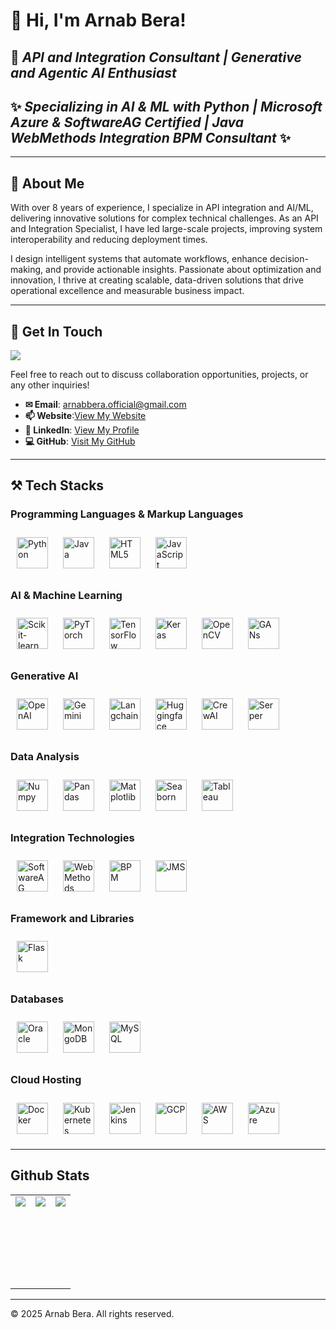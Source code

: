 # 👋 **Hi, I'm Arnab Bera!**
## 🎯 ***API and Integration Consultant | Generative and Agentic AI Enthusiast***
## ✨ ***Specializing in AI & ML with Python | Microsoft Azure & SoftwareAG Certified | Java WebMethods Integration BPM Consultant*** ✨


---


## 🚀 About Me

With over 8 years of experience, I specialize in API integration and AI/ML, delivering innovative solutions for complex technical challenges. As an API and Integration Specialist, I have led large-scale projects, improving system interoperability and reducing deployment times.

I design intelligent systems that automate workflows, enhance decision-making, and provide actionable insights. Passionate about optimization and innovation, I thrive at creating scalable, data-driven solutions that drive operational excellence and measurable business impact.


---


## 📢 Get In Touch

![](https://komarev.com/ghpvc/?username=arnabberawork&color=red)

Feel free to reach out to discuss collaboration opportunities, projects, or any other inquiries!

- **✉ Email**: [arnabbera.official@gmail.com](mailto:arnabbera.official@gmail.com)  
- **📫 Website**:[View My Website](https://arnabberawork.github.io/portfolio/)
- **👤 LinkedIn**: [View My Profile](https://www.linkedin.com/in/arnabberawork)  
- **💻 GitHub**: [Visit My GitHub](https://github.com/arnabberawork)

---


## ⚒️ Tech Stacks

### Programming Languages & Markup Languages
<div align="left">
<a href="https://www.python.org/" target="_blank"><img style="margin: 10px" src="https://profilinator.rishav.dev/skills-assets/python-original.svg" alt="Python" height="50" /></a>
<a href="https://www.java.com/" target="_blank"><img style="margin: 10px" src="https://profilinator.rishav.dev/skills-assets/java-original-wordmark.svg" alt="Java" height="50" /></a>
<a href="https://en.wikipedia.org/wiki/HTML5" target="_blank"><img style="margin: 10px" src="https://profilinator.rishav.dev/skills-assets/html5-original-wordmark.svg" alt="HTML5" height="50" /></a>
<a href="https://www.javascript.com/" target="_blank"><img style="margin: 10px" src="https://profilinator.rishav.dev/skills-assets/javascript-original.svg" alt="JavaScript" height="50" /></a>
</div>

### AI & Machine Learning
<div align="left">
<a href="https://scikit-learn.org/" target="_blank"><img style="margin: 10px" src="https://profilinator.rishav.dev/skills-assets/scikit-learn-logo.svg" alt="Scikit-learn" height="50" /></a>
<a href="https://pytorch.org/" target="_blank"><img style="margin: 10px" src="https://profilinator.rishav.dev/skills-assets/pytorch-icon.svg" alt="PyTorch" height="50" /></a>
<a href="https://www.tensorflow.org/" target="_blank"><img style="margin: 10px" src="https://profilinator.rishav.dev/skills-assets/tensorflow-icon.svg" alt="TensorFlow" height="50" /></a>
<a href="https://keras.io/" target="_blank"><img style="margin: 10px" src="https://profilinator.rishav.dev/skills-assets/keras.png" alt="Keras" height="50" /></a>
<a href="https://opencv.org/" target="_blank"><img style="margin: 10px" src="https://profilinator.rishav.dev/skills-assets/opencv-icon.svg" alt="OpenCV" height="50" /></a>
<a href="https://en.wikipedia.org/wiki/Generative_adversarial_network" target="_blank"><img style="margin: 10px" src="https://upload.wikimedia.org/wikipedia/commons/thumb/2/29/Generative_adversarial_network_diagram.svg/1200px-Generative_adversarial_network_diagram.svg.png" alt="GANs" height="50" /></a>
</div>

### Generative AI
<div align="left">
<a href="https://openai.com/" target="_blank"><img style="margin: 10px" src="https://upload.wikimedia.org/wikipedia/commons/4/4d/OpenAI_Logo.svg" alt="OpenAI" height="50" /></a>
<a href="https://deepmind.com/research/publications/gemini" target="_blank"><img style="margin: 10px" src="https://deepmind.com/images/deepmind_logo_dark.svg" alt="Gemini" height="50" /></a>
<a href="https://python.langchain.com/en/latest/" target="_blank"><img style="margin: 10px" src="https://python.langchain.com/en/latest/_static/langchain-logo.svg" alt="Langchain" height="50" /></a>
<a href="https://huggingface.co/" target="_blank"><img style="margin: 10px" src="https://huggingface.co/front/assets/huggingface_logo-noborder.svg" alt="Huggingface" height="50" /></a>
<a href="https://crewai.com/" target="_blank"><img style="margin: 10px" src="https://crewai.com/images/crewai-logo.svg" alt="CrewAI" height="50" /></a>
<a href="https://serper.dev/" target="_blank"><img style="margin: 10px" src="https://serper.dev/images/serper-logo.svg" alt="Serper" height="50" /></a>
</div>

### Data Analysis
<div align="left">
<a href="https://numpy.org/" target="_blank"><img style="margin: 10px" src="https://numpy.org/images/logo.svg" alt="Numpy" height="50" /></a>
<a href="https://pandas.pydata.org/" target="_blank"><img style="margin: 10px" src="https://pandas.pydata.org/static/img/pandas.svg" alt="Pandas" height="50" /></a>
<a href="https://matplotlib.org/" target="_blank"><img style="margin: 10px" src="https://matplotlib.org/_static/images/logo2.svg" alt="Matplotlib" height="50" /></a>
<a href="https://seaborn.pydata.org/" target="_blank"><img style="margin: 10px" src="https://seaborn.pydata.org/_static/logo-wide-lightbg.svg" alt="Seaborn" height="50" /></a>
<a href="https://www.tableau.com/" target="_blank"><img style="margin: 10px" src="https://www.tableau.com/sites/default/files/pages/tableau_logo_stacked_rgb_principal_standard.svg" alt="Tableau" height="50" /></a>
</div>

### Integration Technologies
<div align="left">
<a href="https://www.softwareag.com/" target="_blank"><img style="margin: 10px" src="https://www.softwareag.com/etc/clientlibs/foundation/clientlibs/resources/images/logo.svg" alt="SoftwareAG" height="50" /></a>
<a href="https://www.softwareag.com/us/products/webmethods.html" target="_blank"><img style="margin: 10px" src="https://www.softwareag.com/etc/clientlibs/foundation/clientlibs/resources/images/webmethods-logo.svg" alt="WebMethods" height="50" /></a>
<a href="https://www.camunda.com/bpmn/" target="_blank"><img style="margin: 10px" src="https://camunda.com/wp-content/uploads/2020/07/bpmn-logo.svg" alt="BPM" height="50" /></a>
<a href="https://www.ibm.com/topics/jms" target="_blank"><img style="margin: 10px" src="https://www.ibm.com/brand/experience-guides/design/bx--brand-expression/bx--logos-and-icons/bx--ibm-logo.svg" alt="JMS" height="50" /></a>
</div>

### Framework and Libraries
<div align="left">
<a href="https://flask.palletsprojects.com/" target="_blank"><img style="margin: 10px" src="https://flask.palletsprojects.com/en/2.0.x/_images/flask-logo.svg" alt="Flask" height="50" /></a>
</div>

### Databases
<div align="left">
<a href="https://www.oracle.com/database/" target="_blank"><img style="margin: 10px" src="https://www.oracle.com/a/ocom/img/oracle-logo.svg" alt="Oracle" height="50" /></a>
<a href="https://www.mongodb.com/" target="_blank"><img style="margin: 10px" src="https://webimages.mongodb.com/_com_assets/cms/kuyjf3vea2hg34taa-horizontal_default_slate_blue.svg?auto=format%252Ccompress" alt="MongoDB" height="50" /></a>
<a href="https://www.mysql.com/" target="_blank"><img style="margin: 10px" src="https://www.mysql.com/common/logos/logo-mysql-170x115.png" alt="MySQL" height="50" /></a>

### Cloud Hosting


<a href="https://www.docker.com/" target="_blank"><img style="margin: 10px" src="https://www.docker.com/wp-content/uploads/2022/03/vertical-logo-monochromatic.png" alt="Docker" height="50" /></a>
<a href="https://kubernetes.io/" target="_blank"><img style="margin: 10px" src="https://kubernetes.io/images/favicon.svg" alt="Kubernetes" height="50" /></a>
<a href="https://www.jenkins.io/" target="_blank"><img style="margin: 10px" src="https://www.jenkins.io/images/logos/jenkins/jenkins.svg" alt="Jenkins" height="50" /></a>
<a href="https://cloud.google.com/" target="_blank"><img style="margin: 10px" src="https://cloud.google.com/images/social-icon-google-cloud-1200-630.png" alt="GCP" height="50" /></a>
<a href="https://aws.amazon.com/" target="_blank"><img style="margin: 10px" src="https://a0.awsstatic.com/libra-css/images/logos/aws_logo_smile_1200x630.png" alt="AWS" height="50" /></a>
<a href="https://azure.microsoft.com/en-in/" target="_blank"><img style="margin: 10px" src="https://azurecomcdn.azureedge.net/cvt-1d96462c8c3f1b5e3c9b992ceb1793d5a45a9b0ff5e46b7790d8fb02bf0f9871/images/page/frontpage/index/hero/azure-logo.svg" alt="Azure" height="50" /></a>
</div>


</td><td valign="top" width="33%">


<!--
![C](https://img.shields.io/badge/c-%2300599C.svg?style=for-the-badge&logo=c&logoColor=white)
![C++](https://img.shields.io/badge/c++-%2300599C.svg?style=for-the-badge&logo=c%2B%2B&logoColor=white)
![C#](https://img.shields.io/badge/c%23-%23239120.svg?style=for-the-badge&logo=c-sharp&logoColor=white)
![Dart](https://img.shields.io/badge/dart-%230175C2.svg?style=for-the-badge&logo=dart&logoColor=white)
![HTML5](https://img.shields.io/badge/html5-%23E34F26.svg?style=for-the-badge&logo=html5&logoColor=white)
![Java](https://img.shields.io/badge/java-%23ED8B00.svg?style=for-the-badge&logo=java&logoColor=white)
![JavaScript](https://img.shields.io/badge/javascript-%23323330.svg?style=for-the-badge&logo=javascript&logoColor=%23F7DF1E)
![Python](https://img.shields.io/badge/python-3670A0?style=for-the-badge&logo=python&logoColor=ffdd54)
![TypeScript](https://img.shields.io/badge/typescript-%23007ACC.svg?style=for-the-badge&logo=typescript&logoColor=white)
![CSS3](https://img.shields.io/badge/css3-%231572B6.svg?style=for-the-badge&logo=css3&logoColor=white)

### Frameworks & Libraries
![Flutter](https://img.shields.io/badge/Flutter-%2302569B.svg?style=for-the-badge&logo=Flutter&logoColor=white)
![Bootstrap](https://img.shields.io/badge/bootstrap-%23563D7C.svg?style=for-the-badge&logo=bootstrap&logoColor=white)
![Express.js](https://img.shields.io/badge/express.js-%23404d59.svg?style=for-the-badge&logo=express&logoColor=%2361DAFB)
![Django](https://img.shields.io/badge/django-%23092E20.svg?style=for-the-badge&logo=django&logoColor=white)
![jQuery](https://img.shields.io/badge/jquery-%230769AD.svg?style=for-the-badge&logo=jquery&logoColor=white)
![NPM](https://img.shields.io/badge/NPM-%23000000.svg?style=for-the-badge&logo=npm&logoColor=white)
![NodeJS](https://img.shields.io/badge/node.js-6DA55F?style=for-the-badge&logo=node.js&logoColor=white)
![WordPress](https://img.shields.io/badge/WordPress-%23117AC9.svg?style=for-the-badge&logo=WordPress&logoColor=white)

### Databases & Cloud Hosting

![Heroku](https://img.shields.io/badge/heroku-%23430098.svg?style=for-the-badge&logo=heroku&logoColor=white)
![Firebase](https://img.shields.io/badge/firebase-%23039BE5.svg?style=for-the-badge&logo=firebase)
![Google Cloud](https://img.shields.io/badge/GoogleCloud-%234285F4.svg?style=for-the-badge&logo=google-cloud&logoColor=white)
![Render](https://img.shields.io/badge/Render-%46E3B7.svg?style=for-the-badge&logo=render&logoColor=white)
![MongoDB](https://img.shields.io/badge/MongoDB-%234ea94b.svg?style=for-the-badge&logo=mongodb&logoColor=white)
![MySQL](https://img.shields.io/badge/mysql-%2300f.svg?style=for-the-badge&logo=mysql&logoColor=white)
![SQLite](https://img.shields.io/badge/sqlite-%2307405e.svg?style=for-the-badge&logo=sqlite&logoColor=white)

### Softwares & tools
![Adobe](https://img.shields.io/badge/adobe-%23FF0000.svg?style=for-the-badge&logo=adobe&logoColor=white)
![Figma](https://img.shields.io/badge/figma-%23F24E1E.svg?style=for-the-badge&logo=figma&logoColor=white)
![Git](https://img.shields.io/badge/git-%23F05033.svg?style=for-the-badge&logo=git&logoColor=white)
![Android Studio](https://img.shields.io/badge/Android%20Studio-3DDC84.svg?style=for-the-badge&logo=android-studio&logoColor=white)
![Android](https://img.shields.io/badge/Android-3DDC84?style=for-the-badge&logo=android&logoColor=white)
![IntelliJ IDEA](https://img.shields.io/badge/IntelliJIDEA-000000.svg?style=for-the-badge&logo=intellij-idea&logoColor=white)
![Jupyter Notebook](https://img.shields.io/badge/jupyter-%23FA0F00.svg?style=for-the-badge&logo=jupyter&logoColor=white)
![Notepad++](https://img.shields.io/badge/Notepad++-90E59A.svg?style=for-the-badge&logo=notepad%2b%2b&logoColor=black)
![PyCharm](https://img.shields.io/badge/pycharm-143?style=for-the-badge&logo=pycharm&logoColor=black&color=black&labelColor=green)
![Sublime Text](https://img.shields.io/badge/sublime_text-%23575757.svg?style=for-the-badge&logo=sublime-text&logoColor=important)
![Visual Studio Code](https://img.shields.io/badge/Visual%20Studio%20Code-0078d7.svg?style=for-the-badge&logo=visual-studio-code&logoColor=white)
![Visual Studio](https://img.shields.io/badge/Visual%20Studio-5C2D91.svg?style=for-the-badge&logo=visual-studio&logoColor=white)
![Brave](https://img.shields.io/badge/Brave-FB542B?style=for-the-badge&logo=Brave&logoColor=white)
![Edge](https://img.shields.io/badge/Edge-0078D7?style=for-the-badge&logo=Microsoft-edge&logoColor=white)
![Google Chrome](https://img.shields.io/badge/Google%20Chrome-4285F4?style=for-the-badge&logo=GoogleChrome&logoColor=white)
![Postman](https://img.shields.io/badge/Postman-FF6C37?style=for-the-badge&logo=postman&logoColor=white)
-->
---

## Github Stats 

<table><tr><td valign="top" height="50%">
  
<div align="left"><img src="https://github-readme-stats.vercel.app/api?username=arnabberawork&show_icons=true&count_private=true&hide_border=true" align="center" /></div>  

</td><td valign="top" height="150px">
<div align="left"><img src="https://streak-stats.demolab.com/?user=arnabberawork" align="center" /></div> 
  
</td><td valign="top" height="150px">
<div align="left"><img src="https://github-readme-stats.vercel.app/api/top-langs/?username=arnabberawork&hide_border=true&layout=compact" align="center" /></div> 

</td></tr></table>  

---


&copy; 2025 Arnab Bera. All rights reserved.
